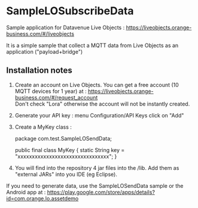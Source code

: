 # SampleLOSubscribeData

Sample application for Datavenue Live Objects : https://liveobjects.orange-business.com/#/liveobjects

It is a simple sample that collect a MQTT data from Live Objects as an application ("payload+bridge")


<h2> Installation notes </h2>

1) Create an account on Live Objects. You can get a free account (10 MQTT devices for 1 year) at : https://liveobjects.orange-business.com/#/request_account <br>
Don't check "Lora" otherwise the account will not be instantly created.

2) Generate your API key : menu Configuration/API Keys click on "Add"

3) Create a MyKey class : 

	package com.test.SampleLOSendData; 

	public final class MyKey { 
		static String key = "xxxxxxxxxxxxxxxxxxxxxxxxxxxxxxxx"; 
	}

4) You will find into the repository 4 jar files into the /lib. Add them as "external JARs" into you IDE (eg Eclipse).


If you need to generate data, use the SampleLOSendData sample or the Android app at : https://play.google.com/store/apps/details?id=com.orange.lo.assetdemo

